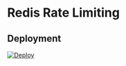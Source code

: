 # Redis Rate Limiting

## Deployment

<a href="https://heroku.com/deploy?template=https://github.com/RemoteCraftsmen/redis-rate-limiting">
  <img src="https://www.herokucdn.com/deploy/button.svg" alt="Deploy">
</a>
